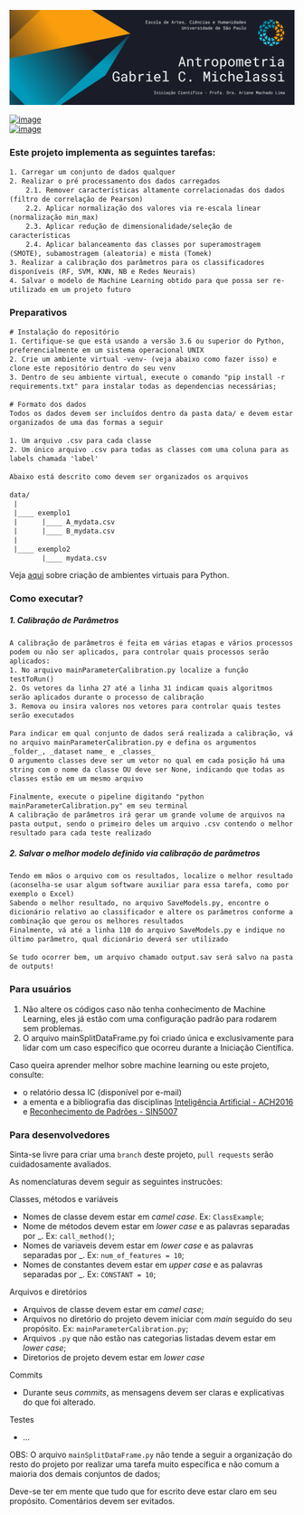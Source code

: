 ![image](./config/header.png)

[![image](https://img.shields.io/badge/gabrielmichelassi@usp.br-D14836?style=for-the-badge&logo=gmail&logoColor=white)](mailto:gabrielmichelassi@usp.br) \
[![image](https://img.shields.io/badge/GabrielMichelassi-0077B5?style=for-the-badge&logo=linkedin&logoColor=white)](https://www.linkedin.com/in/gabrielmichelassi/)

### Este projeto implementa as seguintes tarefas:
~~~
1. Carregar um conjunto de dados qualquer
2. Realizar o pré processamento dos dados carregados
    2.1. Remover características altamente correlacionadas dos dados (filtro de correlação de Pearson)
    2.2. Aplicar normalização dos valores via re-escala linear (normalização min_max)
    2.3. Aplicar redução de dimensionalidade/seleção de características
    2.4. Aplicar balanceamento das classes por superamostragem (SMOTE), subamostragem (aleatoria) e mista (Tomek)
3. Realizar a calibração dos parâmetros para os classificadores disponíveis (RF, SVM, KNN, NB e Redes Neurais)
4. Salvar o modelo de Machine Learning obtido para que possa ser re-utilizado em um projeto futuro
~~~

### Preparativos
~~~
# Instalação do repositório
1. Certifique-se que está usando a versão 3.6 ou superior do Python, preferencialmente em um sistema operacional UNIX
2. Crie um ambiente virtual -venv- (veja abaixo como fazer isso) e clone este repositório dentro do seu venv
3. Dentro de seu ambiente virtual, execute o comando "pip install -r requirements.txt" para instalar todas as dependencias necessárias;

# Formato dos dados
Todos os dados devem ser incluídos dentro da pasta data/ e devem estar organizados de uma das formas a seguir

1. Um arquivo .csv para cada classe
2. Um único arquivo .csv para todas as classes com uma coluna para as labels chamada 'label'

Abaixo está descrito como devem ser organizados os arquivos

data/
 |
 |____ exemplo1
 |      |____ A_mydata.csv
 |      |____ B_mydata.csv
 |
 |____ exemplo2
        |____ mydata.csv
~~~
Veja [aqui](https://www.treinaweb.com.br/blog/criando-ambientes-virtuais-para-projetos-python-com-o-virtualenv/) sobre criação de ambientes virtuais para Python.

### Como executar?

##### 1. Calibração de Parâmetros
~~~
A calibração de parâmetros é feita em várias etapas e vários processos podem ou não ser aplicados, para controlar quais processos serão aplicados:
1. No arquivo mainParameterCalibration.py localize a função testToRun()
2. Os vetores da linha 27 até a linha 31 indicam quais algoritmos serão aplicados durante o processo de calibração
3. Remova ou insira valores nos vetores para controlar quais testes serão executados

Para indicar em qual conjunto de dados será realizada a calibração, vá no arquivo mainParameterCalibration.py e defina os argumentos _folder_, _dataset name_ e _classes_
O argumento classes deve ser um vetor no qual em cada posição há uma string com o nome da classe OU deve ser None, indicando que todas as classes estão em um mesmo arquivo

Finalmente, execute o pipeline digitando "python mainParameterCalibration.py" em seu terminal
A calibração de parâmetros irá gerar um grande volume de arquivos na pasta output, sendo o primeiro deles um arquivo .csv contendo o melhor resultado para cada teste realizado
~~~

##### 2. Salvar o melhor modelo definido via calibração de parâmetros
~~~
Tendo em mãos o arquivo com os resultados, localize o melhor resultado (aconselha-se usar algum software auxiliar para essa tarefa, como por exemplo o Excel)
Sabendo o melhor resultado, no arquivo SaveModels.py, encontre o dicionário relativo ao classificador e altere os parâmetros conforme a combinação que gerou os melhores resultados
Finalmente, vá até a linha 110 do arquivo SaveModels.py e indique no último parâmetro, qual dicionário deverá ser utilizado

Se tudo ocorrer bem, um arquivo chamado output.sav será salvo na pasta de outputs!
~~~

### Para usuários

1. Não altere os códigos caso não tenha conhecimento de Machine Learning, eles já estão com uma configuração padrão para rodarem sem problemas.
2. O arquivo mainSplitDataFrame.py foi criado única e exclusivamente para lidar com um caso específico que ocorreu durante a Iniciação Científica.

Caso queira aprender melhor sobre machine learning ou este projeto, consulte:
- o relatório dessa IC (disponível por e-mail)
- a ementa e a bibliografia das disciplinas [Inteligência Artificial - ACH2016](https://uspdigital.usp.br/jupiterweb/obterDisciplina?sgldis=ACH2016) e [Reconhecimento de Padrões - SIN5007](https://uspdigital.usp.br/janus/componente/disciplinasOferecidasInicial.jsf?action=3&sgldis=SIN5007)


### Para desenvolvedores

Sinta-se livre para criar uma `branch` deste projeto, `pull requests` serão cuidadosamente avaliados.

As nomenclaturas devem seguir as seguintes instrucões:

Classes, métodos e variáveis
- Nomes de classe devem estar em _camel case_. Ex: `ClassExample`;
- Nome de métodos devem estar em _lower case_ e as palavras separadas por _. Ex: `call_method()`;
- Nomes de variaveis devem estar em _lower case_ e as palavras separadas por _. Ex: `num_of_features = 10`;
- Nomes de constantes devem estar em _upper case_ e as palavras separadas por _. Ex: `CONSTANT = 10`;
  
Arquivos e diretórios
- Arquivos de classe devem estar em _camel case_;
- Arquivos no diretório do projeto devem iniciar com _main_ seguido do seu propósito. Ex: `mainParameterCalibration.py`;  
- Arquivos `.py` que não estão nas categorias listadas devem estar em _lower case_;
- Diretorios de projeto devem estar em _lower case_

Commits
- Durante seus _commits_, as mensagens devem ser claras e explicativas do que foi alterado.

Testes
- ...

OBS: O arquivo `mainSplitDataFrame.py` não tende a seguir a organização do resto do projeto por realizar uma tarefa muito específica e não comum a maioria dos demais conjuntos de dados;

Deve-se ter em mente que tudo que for escrito deve estar claro em seu propósito.
Comentários devem ser evitados.
